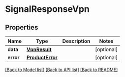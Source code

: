 # SignalResponseVpn

## Properties
Name | Type | Description | Notes
------------ | ------------- | ------------- | -------------
**data** | [**VpnResult**](VpnResult.md) |  | [optional] 
**error** | [**ProductError**](ProductError.md) |  | [optional] 

[[Back to Model list]](../README.md#documentation-for-models) [[Back to API list]](../README.md#documentation-for-api-endpoints) [[Back to README]](../README.md)

